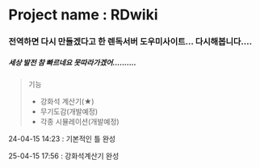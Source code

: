 # Project name : RDwiki

### 전역하면 다시 만들겠다고 한 렌독서버 도우미사이트... 다시해봅니다....

##### 세상 발전 참 빠르네요 못따라가겠어..........

> 기능
>
> - 강화석 계산기(★)
> - 무기도감(개발예정)
> - 각종 시뮬레이션(개발예정)

24-04-15 14:23 : 기본적인 틀 완성

25-04-15 17:56 : 강화석계산기 완성
